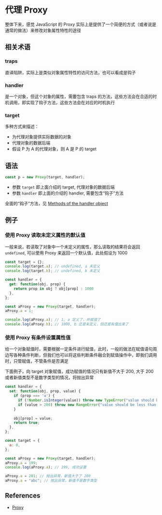 # 代理 Proxy

整体下来，感觉 JavaScript 的 Proxy 实际上是提供了一个简便的方式（或者说是通常的做法）来修改对象属性特性的途径

## 相关术语

### traps

直译陷阱，实际上是类似对象属性特性的访问方法，也可以看成是钩子

### handler

是一个对象，但这个对象的属性，需要包含 traps 的方法，这些方法会在合适的时机调用，即实现了钩子方法，这些方法会在对应的时机执行

### target

多种方式来描述：

- 为代理对象提供实际数据的对象
- 代理对象的数据后端
- 假设 P 为 A 的代理对象，则 A 是 P 的 target

## 语法

```js
const p = new Proxy(target, handler);
```

- 参数 `target` 即上面介绍的 target, 代理对象的数据后端
- 参数 `handler` 即上面的介绍的 handler, 需要包含“钩子”方法

全面的“钩子”方法，见 [Methods of the handler object](https://developer.mozilla.org/en-US/docs/Web/JavaScript/Reference/Global_Objects/Proxy)

## 例子

### 使用 Proxy 读取未定义属性的默认值

一般来说，若读取了对象中一个未定义的属性，那么读取的结果将会返回 `undefined`, 可以使用 Proxy 来返回一个默认值，此处假设为 1000

```js
const target = {};
console.log(target.a); // undefined, a 未定义
console.log(target.b); // undefined, b 未定义

const handler = {
  get: function(obj, prop) {
    return prop in obj ? obj[prop] : 1000
  },
};

const aProxy = new Proxy(target, handler);
aProxy.a = 1;

console.log(aProxy.a); // 1, a 定义了，并赋值了
console.log(aProxy.b); // 1000, b 还是未定义，但还是有值出来了
```

### 使用 Proxy 有条件设置属性值

给一个对象赋值时，需要根据一定条件进行赋值，此时，一般的做法在赋值语句周边写各种条件判断，但我们也可以将这些判断条件融合到赋值操作中，即我们调用时，只管赋值，不管条件是否满足

下面例子，向 target 对象赋值，成功赋值的情况只有新值不大于 200, 大于 200 或者新值类型不是数字类型的情况，将抛出异常

```js
const handler = {
  set: function(obj, prop, value) {
    if (prop === 'a') {
      if (!Number.isInteger(value)) throw new TypeError("value should be a Number type");
      if (value > 200) throw new RangeError("value should be less than 200");
    }
	
    obj[prop] = value;
    return true;
  },
};

const target = {
  a: 0,
};

const aProxy = new Proxy(target, handler);
aProxy.a = 199;
console.log(aProxy.a); // 199, 成功设置

aProxy.a = 201; // 抛出异常，新值大于了 200
aProxy.a = "abc"; // 抛出异常，新值不是数字类型
```

## References

- [Proxy](https://developer.mozilla.org/en-US/docs/Web/JavaScript/Reference/Global_Objects/Proxy)

